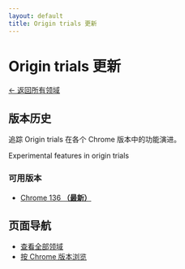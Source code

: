 ```yaml
---
layout: default
title: Origin trials 更新
---
```


# Origin trials 更新

[← 返回所有领域](../)

## 版本历史

追踪 Origin trials 在各个 Chrome 版本中的功能演进。

Experimental features in origin trials

### 可用版本

- [Chrome 136 **（最新）**](./chrome-136.html)

## 页面导航

- [查看全部领域](../)
- [按 Chrome 版本浏览](../../versions/)
